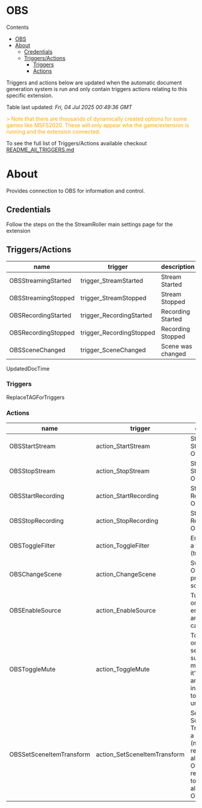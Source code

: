 <!-- this file will be auto updated for triggers and actions when the apidocs automatic
document builder is run.
To have the triggers and actions inserted do not remove the tags 'ReplaceTAGFor...' below
To run go to 'StreamRoller\docs\apidocs' and run 'node readmebuilder.mjs'
The script will parse files in the extensions directory looking for "triggersandactions ="
if found it will attempt to load hte file and use the exported 'triggersandactions' variable
to create the tables shown in the parsed README.md files
This was the only way I could find to autoupdate the triggers and actions lists
 -->
# OBS

Contents

- [OBS](#obs)
- [About](#about)
  - [Credentials](#credentials)
  - [Triggers/Actions](#triggersactions)
    - [Triggers](#triggers)
    - [Actions](#actions)



Triggers and actions below are updated when the automatic document generation system is run and only contain triggers actions relating to this specific extension.

Table last updated: *Fri, 04 Jul 2025 00:49:36 GMT*

<div style='color:orange'>> Note that there are thousands of dynamically created options for some games like MSFS2020. These will only appear whe the game/extension is running and the extension connected.</div>

To see the full list of Triggers/Actions available checkout [README_All_TRIGGERS.md](https://github.com/SilenusTA/StreamRoller/blob/master/README_All_TRIGGERS.md)

# About

Provides connection to OBS for information and control.

## Credentials

Follow the steps on the the StreamRoller main settings page for the extension

## Triggers/Actions

| name | trigger | description |
| --- | --- | --- |
| OBSStreamingStarted | trigger_StreamStarted | Stream Started |
| OBSStreamingStopped | trigger_StreamStopped | Stream Stopped |
| OBSRecordingStarted | trigger_RecordingStarted | Recording Started |
| OBSRecordingStopped | trigger_RecordingStopped | Recording Stopped |
| OBSSceneChanged | trigger_SceneChanged | Scene was changed |
UpdatedDocTime

### Triggers

ReplaceTAGForTriggers

### Actions

| name | trigger | description |
| --- | --- | --- |
| OBSStartStream | action_StartStream | Start Streaming in OBS |
| OBSStopStream | action_StopStream | Stop Streaming in OBS |
| OBSStartRecording | action_StartRecording | Start Recording in OBS |
| OBSStopRecording | action_StopRecording | Stop Recording in OBS |
| OBSToggleFilter | action_ToggleFilter | Enable/Disable a filter (true/false) |
| OBSChangeScene | action_ChangeScene | Switch to the OBS scene provided by sceneName |
| OBSEnableSource | action_EnableSource | Turn a source on or off, ie to enable animations, cameraas etc |
| OBSToggleMute | action_ToggleMute | Toggles mute on the source selected, suggest that mic is put in to it's own scene and imported into all others to make this universal |
| OBSSetSceneItemTransform | action_SetSceneItemTransform | Sets the Scene Transform for a given item (note rotation respects the alignment in OBS. It's recommneded to set alightment in OBS to center) |

